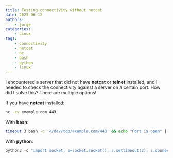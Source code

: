 ```yaml
---
title: Testing connectivity without netcat
date: 2025-06-12
authors:
    - jorge
categories:
    - Linux
tags:
    - connectivity
    - netcat
    - nc
    - bash
    - python
    - linux
---
```


I encountered a server that did not have **netcat** or **telnet** installed, and I needed to check the connectivity against a server on a certain port. How did I solve this? There are multiple options!

<!-- more -->

If you have **netcat** installed:

```bash
nc -zv example.com 443
```

With **bash**:

```bash
timeout 3 bash -c '</dev/tcp/example.com/443' && echo "Port is open" || echo "Port is closed"
```

With **python**:

```python
python3 -c "import socket; s=socket.socket(); s.settimeout(3); s.connect(('example.com', 443))" && echo "Port is open" || echo "Port is closed"
```
